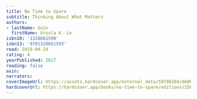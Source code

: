 ```yaml
---
title: No Time to Spare
subtitle: Thinking About What Matters
authors:
- lastName: Guin
  firstName: Ursula K. Le
isbn10: '1328661598'
isbn13: '9781328661593'
read: 2019-04-10
rating: 4
yearPublished: 2017
reading: false
asin:
narrators:
coverImageUrl: https://assets.hardcover.app/external_data/59708284/668809c03e6be8861e16584e39f69cee54b5bcc5.jpeg
hardcoverUrl: https://hardcover.app/books/no-time-to-spare/editions/25854251
---
```

